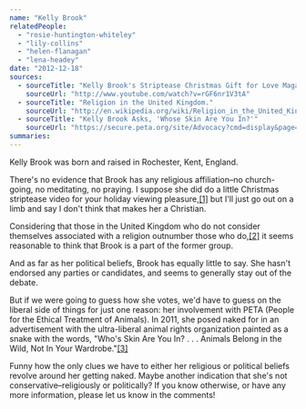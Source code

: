 ```yaml
---
name: "Kelly Brook"
relatedPeople:
  - "rosie-huntington-whiteley"
  - "lily-collins"
  - "helen-flanagan"
  - "lena-headey"
date: "2012-12-18"
sources:
  - sourceTitle: "Kelly Brook's Striptease Christmas Gift for Love Magazine."
    sourceUrl: "http://www.youtube.com/watch?v=rGF6nr1V3tA"
  - sourceTitle: "Religion in the United Kingdom."
    sourceUrl: "http://en.wikipedia.org/wiki/Religion_in_the_United_Kingdom#Belief"
  - sourceTitle: "Kelly Brook Asks, 'Whose Skin Are You In?'"
    sourceUrl: "https://secure.peta.org/site/Advocacy?cmd=display&page=UserAction&id=3825"
summaries:
---
```


Kelly Brook was born and raised in Rochester, Kent, England.

There's no evidence that Brook has any religious affiliation–no church-going, no meditating, no praying. I suppose she did do a little Christmas striptease video for your holiday viewing pleasure,<a class="source-citation" href="#http%3A%2F%2Fwww.youtube.com%2Fwatch%3Fv%3DrGF6nr1V3tA" title="Kelly Brook&apos;s Striptease Christmas Gift for Love Magazine.">[1]</a> but I'll just go out on a limb and say I don't think that makes her a Christian.

Considering that those in the United Kingdom who do not consider themselves associated with a religion outnumber those who do,<a class="source-citation" href="#http%3A%2F%2Fen.wikipedia.org%2Fwiki%2FReligion_in_the_United_Kingdom%23Belief" title="Religion in the United Kingdom.">[2]</a> it seems reasonable to think that Brook is a part of the former group.

And as far as her political beliefs, Brook has equally little to say. She hasn't endorsed any parties or candidates, and seems to generally stay out of the debate.

But if we were going to guess how she votes, we'd have to guess on the liberal side of things for just one reason: her involvement with PETA (People for the Ethical Treatment of Animals). In 2011, she posed naked for in an advertisement with the ultra-liberal animal rights organization painted as a snake with the words, "Who's Skin Are You In? . . . Animals Belong in the Wild, Not In Your Wardrobe."<a class="source-citation" href="#https%3A%2F%2Fsecure.peta.org%2Fsite%2FAdvocacy%3Fcmd%3Ddisplay%26page%3DUserAction%26id%3D3825" title="Kelly Brook Asks, &apos;Whose Skin Are You In?&apos;">[3]</a>

Funny how the only clues we have to either her religious or political beliefs revolve around her getting naked. Maybe another indication that she's not conservative–religiously or politically? If you know otherwise, or have any more information, please let us know in the comments!